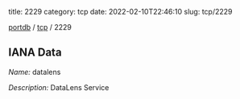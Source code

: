 title: 2229
category: tcp
date: 2022-02-10T22:46:10
slug: tcp/2229

[portdb](/) / [tcp](/category/tcp.html) / 2229


## IANA Data

_Name:_ datalens

_Description:_ DataLens Service

